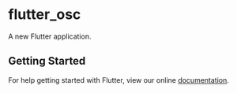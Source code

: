 # flutter_osc

A new Flutter application.

## Getting Started

For help getting started with Flutter, view our online
[documentation](https://flutter.io/).
